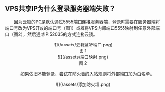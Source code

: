 ## VPS共享IP为什么登录服务器端失败？

&emsp;&emsp;因为云锁的PC是默认通过5555端口连接服务器端，登录时需要在服务器端将端口号改为VPS开放的端口号（图1）或者将VPS内部端口5555映射到任意外部端口（图2），然后通过IP:52035的方式连接云锁。
<center>![](/assets/云锁监听端口.png)
<center>图 1
<center>![](/assets/端口映射.png)
<center>图 2

&emsp;&emsp;如果依旧不能登录，尝试在防火墙的入站规则将外部端口加为白名单。
<center>![](/assets/添加防火墙.png)